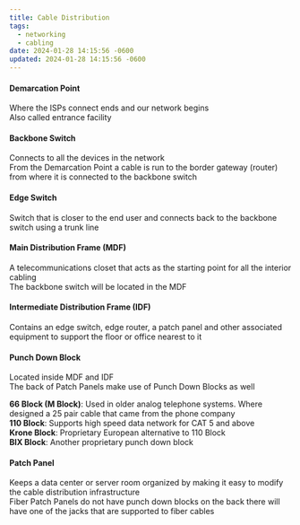 ```yaml
---
title: Cable Distribution
tags:
  - networking
  - cabling
date: 2024-01-28 14:15:56 -0600
updated: 2024-01-28 14:15:56 -0600
---
```


#### Demarcation Point
Where the ISPs connect ends and our network begins  
Also called entrance facility

#### Backbone Switch
Connects to all the devices in the network  
From the Demarcation Point a cable is run to the border gateway (router) from where it is connected to the backbone switch

#### Edge Switch
Switch that is closer to the end user and connects back to the backbone switch using a trunk line

#### Main Distribution Frame (MDF)
A telecommunications closet that acts as the starting point for all the interior cabling  
The backbone switch will be located in the MDF

#### Intermediate Distribution Frame (IDF)
Contains an edge switch, edge router, a patch panel and other associated equipment to support the floor or office nearest to it

#### Punch Down Block
Located inside MDF and IDF  
The back of Patch Panels make use of Punch Down Blocks as well

**66 Block (M Block)**: Used in older analog telephone systems. Where designed a 25 pair cable that came from the phone company  
**110 Block**: Supports high speed data network for CAT 5 and above  
**Krone Block**: Proprietary European alternative to 110 Block  
**BIX Block**: Another proprietary punch down block  

#### Patch Panel
Keeps a data center or server room organized by making it easy to modify the cable distribution infrastructure  
Fiber Patch Panels do not have punch down blocks on the back there will have one of the jacks that are supported to fiber cables 
